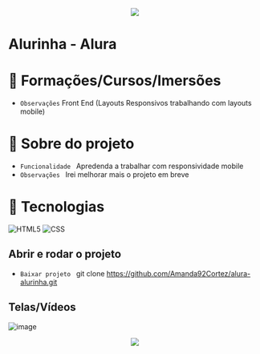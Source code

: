 <p align="center">
   <img src="http://img.shields.io/static/v1?label=STATUS&message=EM_ANDAMENTO&color=RED&style=for-the-badge" #vitrinedev/>
</p>

<h1>Alurinha - Alura</h1>

# :pushpin: Formações/Cursos/Imersões
- ` Observações ` Front End (Layouts Responsivos trabalhando com layouts mobile)

# :hammer: Sobre do projeto
- `Funcionalidade ` Apredenda a trabalhar com responsividade mobile
- `Observações ` Irei melhorar mais o projeto em breve

# :bookmark_tabs: Tecnologias
![HTML5](https://img.shields.io/badge/HTML-e06b12?style=for-the-badge&logo=html5&logoColor=white)
![CSS](https://img.shields.io/badge/CSS-1283e0?&style=for-the-badge&logo=css3&logoColor=white)

## Abrir e rodar o projeto
- `Baixar projeto ` git clone https://github.com/Amanda92Cortez/alura-alurinha.git

## Telas/Vídeos
![image](https://github.com/Amanda92Cortez/alura-alurinha/assets/19363871/1e86e615-1456-4f8d-b67b-de7497ded36c)

<p align="center"> <img src="http://img.shields.io/static/v1?label=OBSERVACAO&message=MELHORAR_PROJETO&color=RED&style=for-the-badge" #vitrinedev/> </p>
